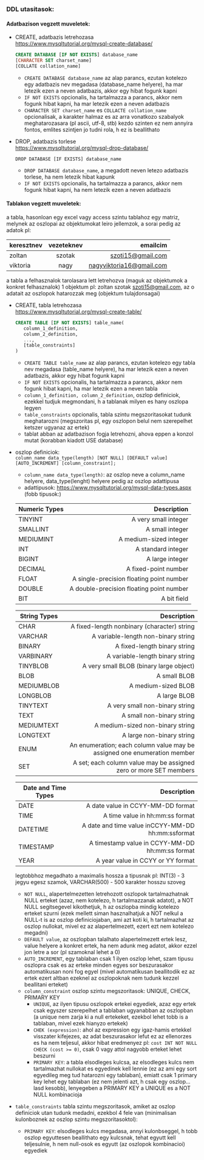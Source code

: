 ### DDL utasitasok:

#### Adatbazison vegzett muveletek:
      
- CREATE, adatbazis letrehozasa      
https://www.mysqltutorial.org/mysql-create-database/
    ``` sql 
    CREATE DATABASE [IF NOT EXISTS] database_name
    [CHARACTER SET charset_name]
    [COLLATE collation_name]
    ```

    * `CREATE DATABASE database_name` az alap parancs, ezutan kotelezo egy adatbazis nev megadasa (database_name helyere), ha mar letezik ezen a neven adatbazis, akkor egy hibat fogunk kapni
    * `IF NOT EXISTS` opcionalis, ha tartalmazza a parancs, akkor nem fogunk hibat kapni, ha mar letezik ezen a neven adatbazis
    * `CHARACTER SET charset_name` es `COLLACTE collation_name` opcionalisak, a karakter halmaz es az arra vonatkozo szabalyok meghatarozasara (pl ascii, utf-8, stb)
    kezdo szinten ez nem annyira fontos, emlites szintjen jo tudni rola, h ez is beallithato
    
- DROP, adatbazis torlese    
https://www.mysqltutorial.org/mysql-drop-database/

    `DROP DATABASE [IF EXISTS] database_name`
    
    * `DROP DATABASE database_name`, a megadott neven letezo adatbazis torlese, ha nem letezik hibat kapunk
    * `IF NOT EXISTS` opcionalis, ha tartalmazza a parancs, akkor nem fogunk hibat kapni, ha nem letezik ezen a neven adatbazis
    
    
#### Tablakon vegzett muveletek:

a tabla, hasonloan egy excel vagy access szintu tablahoz egy matriz, melynek az oszlopai az objektumokat leiro jellemzok, a sorai pedig az adatok
pl:

| keresztnev   |     vezeteknev      |  emailcim |
|----------|:-------------:|------:|
| zoltan |  szotak | szoti15@gmail.com |
| viktoria |   nagy   |   nagyviktoria16@gmail.com |

a tabla a felhasznalok tarolasara lett letrehozva (maguk az objektumok a konkret felhasznalok)
1 objektum pl:  zoltan   szotak  szoti15@gmail.com, az o adatait az oszlopok hatarozzak meg (objektum tulajdonsagai)

- CREATE, tabla letrehozasa   
https://www.mysqltutorial.org/mysql-create-table/
    ``` sql
    CREATE TABLE [IF NOT EXISTS] table_name(
       column_1_definition,
       column_2_definition,
       ...,
       [table_constraints]
    ) 
    ``` 

    * `CREATE TABLE table_name`  az alap parancs, ezutan kotelezo egy tabla nev megadasa (table_name helyere), ha mar letezik ezen a neven adatbazis, akkor egy hibat fogunk kapni
    * `IF NOT EXISTS` opcionalis, ha tartalmazza a parancs, akkor nem fogunk hibat kapni, ha mar letezik ezen a neven tabla
    * `column_1_definition, column_2_definition`, oszlop definiciok, ezekkel tudjuk megmondani, h a tablanak milyen es hany oszlopa legyen
    * `table_constraints` opcionalis, tabla szintu megszoritasokat tudunk meghatarozni (megszoritas pl, egy oszlopon belul nem szerepelhet ketszer ugyanaz az ertek) 
    * tablat abban az adatbazison fogja letrehozni, ahova eppen a konzol mutat (korabban kiadott USE database)
    
 * oszlop definiciok:   
    `column_name data_type(length) [NOT NULL] [DEFAULT value] [AUTO_INCREMENT] [column_constraint];`
    *  `column_name data_type(length)`: az oszlop neve a column_name helyere, data_type(lenght) helyere pedig az oszlop adattipusa
    * adattipusok: https://www.mysqltutorial.org/mysql-data-types.aspx (fobb tipusok:)
    
     |Numeric Types | 	Description|
     |----------|-------------:|
     |TINYINT |	A very small integer |
     |SMALLINT |	A small integer |
     |MEDIUMINT |	A medium-sized integer |
     |INT |	A standard integer |
     |BIGINT |	A large integer |
     |DECIMAL |	A fixed-point number |
     |FLOAT |	A single-precision floating point number |
     |DOUBLE |	A double-precision floating point number |
     |BIT |	A bit field |
     
      |String Types	| Description |
      |----------|-------------:|
      |CHAR |	A fixed-length nonbinary (character) string |
      |VARCHAR |	A variable-length non-binary string |
      |BINARY |	A fixed-length binary string |
      |VARBINARY |	A variable-length binary string |
      |TINYBLOB |	A very small BLOB (binary large object) |
      |BLOB |	A small BLOB |
      |MEDIUMBLOB |	A medium-sized BLOB |
      |LONGBLOB |	A large BLOB |
      |TINYTEXT |	A very small non-binary string |
      |TEXT |	A small non-binary string |
      |MEDIUMTEXT |	A medium-sized non-binary string |
      |LONGTEXT |	A large non-binary string |
      |ENUM |	An enumeration; each column value may be assigned one enumeration member |
      |SET |	A set; each column value may be assigned zero or more SET members |
      
      | Date and Time Types |	Description |
      |----------|-------------:|
      |DATE |	A date value in CCYY-MM-DD format |
      |TIME |	A time value in hh:mm:ss format |
      |DATETIME |	A date and time value inCCYY-MM-DD hh:mm:ssformat |
      |TIMESTAMP |	A timestamp value in CCYY-MM-DD hh:mm:ss format |
      |YEAR |	A year value in CCYY or YY format |
      
      legtobbhoz megadhato a maximalis hossza a tipusnak pl: INT(3) - 3 jegyu egesz szamok, VARCHAR(500) - 500 karakter hosszu szoveg
      
      * `NOT NULL`, alapertelmezetten letrehozott oszlopok tartalmazhatnak NULL erteket (azaz, nem kotelezo, h tartalmazzanak adatot), a NOT NULL segitsegevel kikothetjuk, h az oszlopba mindig kotelezo erteket szurni
  (ezek mellett siman hasznalhatjuk a NOT nelkul a NULL-t is az oszlop definiciojaban, ami azt koti ki, h tartalmazhat az oszlop nullokat, mivel ez az alapertelmezett, ezert ezt nem kotelezo megadni)
      * `DEFAULT value`, az oszlopban talalhato alapertelmezett ertek lesz, value helyere a konkret ertek, ha nem adunk meg adatot, akkor ezzel jon letre a sor (pl szamoknal lehet a 0)
      * `AUTO_INCREMENT`, egy tablaban csak 1 ilyen oszlop lehet, szam tipusu oszlopra csak es az erteke minden egyes sor beszurasakor automatikusan noni fog egyel (mivel automatikusan beallitodik ez az ertek ezert altban ezeknel az oszlopoknak nem tudunk kezzel beallitani erteket) 
      * `column_constraint` oszlop szintu megszoritasok: UNIQUE, CHECK, PRIMARY KEY
        * `UNIQUE`, az ilyen tipusu oszlopok ertekei egyediek, azaz egy ertek csak egyszer szerepelhet a tablaban ugyanabban az oszlopban (a unique nem zarja ki a null ertekeket, ezekbol lehet tobb is a tablaban, mivel ezek hianyzo ertekek)
        * `CHEK (expression)`: ahol az expression egy igaz-hamis ertekkel visszater kifejezes, az adat beszurasakor lefut ez az ellenorzes es ha nem teljesul, akkor hibat eredmenyez pl:  `cost INT NOT NULL CHECK (cost >= 0)`, csak 0 vagy attol nagyobb erteket lehet beszurni
        * `PRIMARY KEY`: a tabla elsodleges kulcsa, az elsodleges kulcs nem tartalmazhat nullokat es egyedinek kell lennie (ez az ami egy sort egyedileg meg tud hatarozni egy tablaban), emiatt csak 1 primary key lehet egy tablaban (ez nem jelenti azt, h csak egy oszlop... lasd kesobb), lenyegeben a PRIMARY KEY a UNIQUE es a NOT NULL kombinacioja
  
  
  * `table_constraints` tabla szintu megszoritasok, amiket az oszlop definiciok utan tudunk medadni, ezekbol 4 fele van (minimalisan kulonboznek az oszlop szintu megszoritasoktol):
    * `PRIMARY KEY`: elsodleges kulcs megadasa, annyi kulonbseggel, h tobb oszlop egyuttesen beallithato egy kulcsnak, tehat egyutt kell teljesulnie, h nem null-osok es egyutt (az oszlopok kombinacioi) egyediek 